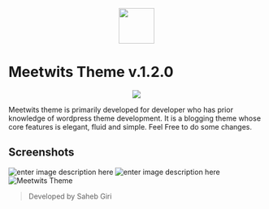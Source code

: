 <p align="center">
<img src="https://s.w.org/style/images/about/WordPress-logotype-standard.png" height="70"></p>

# Meetwits Theme v.1.2.0
<p align="center"><img src="https://lh3.googleusercontent.com/oxtbsG7t55d-DH2fmIL3LE_4nj-u5eu1deygyJYMX9Pwf-SvuhECOY_4h4gAGbQ8-NerzVnqBr92"></p>
Meetwits theme is primarily developed for developer who has prior knowledge of wordpress theme development. It is a blogging theme whose core features is elegant, fluid and simple. Feel Free to do some changes.

## Screenshots
![enter image description here](https://2.bp.blogspot.com/-uXhlVUV_7EE/XHtBbn_LCiI/AAAAAAAADKA/eT2znf1o2MMum1HIDnK1QAu5Q3greuw4wCLcBGAs/s1600/markdown3.JPG)
![enter image description here](https://1.bp.blogspot.com/-NptklzmMzHE/XHtANhFN2RI/AAAAAAAADJg/uBTZL1Wa6zwLWyNlgi32fIbZ98JRGBRmgCLcBGAs/s1600/markdown.JPG)
![Meetwits Theme](https://1.bp.blogspot.com/-rVBEfBxgwgs/XHtANZ0jSbI/AAAAAAAADJc/4GJ5S2bqLw4QU9sQSwVKuewf7JTsllooQCLcBGAs/s1600/markdown2.JPG "Meetwits Wordpress Theme")

> Developed by Saheb Giri